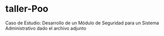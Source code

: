 # taller-Poo
Caso de Estudio: Desarrollo de un Módulo de Seguridad para un Sistema Administrativo dado el archivo adjunto
